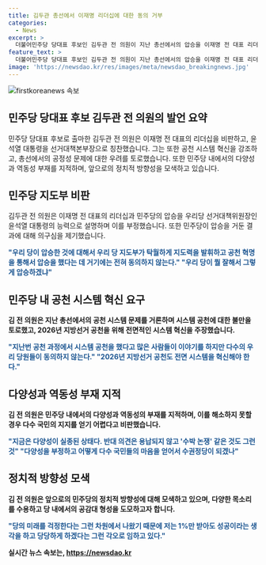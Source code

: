 ```yaml
---
title: 김두관 총선에서 이재명 리더십에 대한 동의 거부
categories:
  - News
excerpt: >
  더불어민주당 당대표 후보인 김두관 전 의원이 지난 총선에서의 압승을 이재명 전 대표 리더십으로 인정하지 않고, 윤석열 대통령의 공천 혁명을 강조하며 비판했다. 또한, 공천과정에서의 문제점과 당 내 다양성 부재를 지적하며 당 대표 출마의 약속대련 주장을 부인했다. 뿐만 아니라 곽상언 의원에 대한 비판과 2026년 지방선거 공천 시스템의 혁신을 주장했다. 
feature_text: >
  더불어민주당 당대표 후보인 김두관 전 의원이 지난 총선에서의 압승을 이재명 전 대표 리더십으로 인정하지 않고, 윤석열 대통령의 공천 혁명을 강조하며 비판했다. 또한, 공천과정에서의 문제점과 당 내 다양성 부재를 지적하며 당 대표 출마의 약속대련 주장을 부인했다. 뿐만 아니라 곽상언 의원에 대한 비판과 2026년 지방선거 공천 시스템의 혁신을 주장했다. 
image: 'https://newsdao.kr/res/images/meta/newsdao_breakingnews.jpg'
---
```


<p><img src="https://newsdao.kr/res/images/meta/newsdao_breakingnews.jpg" alt="firstkoreanews 속보" /></p>

<h2 data-ke-size="size26">민주당 당대표 후보 김두관 전 의원의 발언 요약</h2>

<p data-ke-size="size16">민주당 당대표 후보로 출마한 김두관 전 의원은 이재명 전 대표의 리더십을 비판하고, 윤석열 대통령을 선거대책본부장으로 칭찬했습니다. 그는 또한 공천 시스템 혁신을 강조하고, 총선에서의 공정성 문제에 대한 우려를 토로했습니다. 또한 민주당 내에서의 다양성과 역동성 부재를 지적하며, 앞으로의 정치적 방향성을 모색하고 있습니다.</p>

<h2 data-ke-size="size26">민주당 지도부 비판</h2>

<p data-ke-size="size16">김두관 전 의원은 이재명 전 대표의 리더십과 민주당의 압승을 우리당 선거대책위원장인 윤석열 대통령의 능력으로 설명하며 이를 부정했습니다. 또한 민주당이 압승을 거둔 결과에 대해 의구심을 제기했습니다.</p>

<p data-ke-size="size16"><b><span style="color: #1a5490;">"우리 당이 압승한 것에 대해서 우리 당 지도부가 탁월하게 지도력을 발휘하고 공천 혁명을 통해서 압승을 했다는 데 거기에는 전혀 동의하지 않는다." "우리 당이 뭘 잘해서 그렇게 압승하겠냐" </span><b></p>

<h2 data-ke-size="size26">민주당 내 공천 시스템 혁신 요구</h2>

<p data-ke-size="size16">김 전 의원은 지난 총선에서의 공천 시스템 문제를 거론하며 시스템 공천에 대한 불만을 토로했고, 2026년 지방선거 공천을 위해 전면적인 시스템 혁신을 주장했습니다.</p>

<p data-ke-size="size16"><b><span style="color: #1a5490;">"지난번 공천 과정에서 시스템 공천을 했다고 많은 사람들이 이야기를 하지만 다수의 우리 당원들이 동의하지 않는다." "2026년 지방선거 공천도 전면 시스템을 혁신해야 한다." </span><b></p>

<h2 data-ke-size="size26">다양성과 역동성 부재 지적</h2>

<p data-ke-size="size16">김 전 의원은 민주당 내에서의 다양성과 역동성의 부재를 지적하며, 이를 해소하지 못할 경우 다수 국민의 지지를 얻기 어렵다고 비판했습니다.</p>

<p data-ke-size="size16"><b><span style="color: #1a5490;">"지금은 다양성이 실종된 상태다. 반대 의견은 용납되지 않고 '수박 논쟁' 같은 것도 그런 것" "다양성을 부정하고 어떻게 다수 국민들의 마음을 얻어서 수권정당이 되겠나" </span><b></p>

<h2 data-ke-size="size26">정치적 방향성 모색</h2>

<p data-ke-size="size16">김 전 의원은 앞으로의 민주당의 정치적 방향성에 대해 모색하고 있으며, 다양한 목소리를 수용하고 당 내에서의 공감대 형성을 도모하고자 합니다.</p>

<p data-ke-size="size16"><b><span style="color: #1a5490;">"당의 미래를 걱정한다는 그런 차원에서 나왔기 때문에 저는 1%만 받아도 성공이라는 생각을 하고 당당하게 하겠다는 그런 각오로 임하고 있다." </span><b></p>
실시간 뉴스 속보는, <a href="https://newsdao.kr" rel="dofollow">https://newsdao.kr</a>


